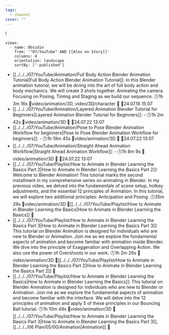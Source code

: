 ```yaml
---
tags:
  - channel
cover: ""
---
```

!
```page-gallery
views:
  - name: Obsidin
    from: '"07/YouTube" AND [[Alex on Story]]'
    columns: 4
    orientation: landscape
    sortBy: ['-published']
```
- [[../../../07/YouTube/Animation/Full Body Action Blender Animation Tutorial|Full Body Action Blender Animation Tutorial]]:  In this Blender animation tutorial, we will be diving into the art of full body action and body mechanics. We will create 3 shots together. Animating the camera. Focusing on Posing, Timing and Staging as we build our sequence. 🕓1h 3m 16s 📍video/animation/3D, video/3D/character 📝 📌24.07.16 15:07
- [[../../../07/YouTube/Animation/Layered Animation Blender Tutorial for Beginners|Layered Animation Blender Tutorial for Beginners]]:  \- 🕓1h 2m 42s 📍video/animation/3D 📝 📌24.07.22 13:07
- [[../../../07/YouTube/Animation/Pose to Pose  Blender Animation Workflow for beginners|Pose to Pose  Blender Animation Workflow for beginners]]:  \- 🕓1h 19m 45s 📍video/animation/3D 📝 📌24.07.22 13:07
- [[../../../07/YouTube/Animation/Straight Ahead Animation Workflow|Straight Ahead Animation Workflow]]:  \- 🕓1h 8m 9s 📍video/animation/3D 📝 📌24.07.22 13:07
- [[../../../07/YouTube/Playlist/How to Animate in Blender Learning the Basics  Part 2|How to Animate in Blender Learning the Basics  Part 2]]:  Welcome to Blender Animation! This tutorial marks the second installment in my comprehensive series on animating in Blender. In my previous video, we delved into the fundamentals of scene setup, hotkey adjustments, and the essential 12 principles of Animation. In this tutorial, we will explore two additional principles: Anticipation and Posing. 🕓35m 29s 📍video/animation/3D 📝[[../../../07/YouTube/Playlist/How to Animate in Blender Learning the Basics|How to Animate in Blender Learning the Basics]] 📌
- [[../../../07/YouTube/Playlist/How to Animate in Blender Learning the Basics  Part 3|How to Animate in Blender Learning the Basics  Part 3]]:  This tutorial on Blender Animation is designed for individuals who are new to Blender or Animation. Join me as we explore the fundamental aspects of animation and become familiar with animation inside Blender. We dive into the principle of Exaggeration and Overlapping Action. We also use the power of Overshoots in our work. 🕓1h 2m 26s 📍video/animation/3D 📝[[../../../07/YouTube/Playlist/How to Animate in Blender Learning the Basics  Part 2|How to Animate in Blender Learning the Basics  Part 2]] 📌
- [[../../../07/YouTube/Playlist/How to Animate in Blender Learning the Basics|How to Animate in Blender Learning the Basics]]:  This tutorial on Blender Animation is designed for individuals who are new to Blender or Animation. Join me as we explore the fundamental aspects of animation and become familiar with the interface. We will delve into the 12 principles of animation and apply 5 of these principles in our Bouncing Ball tutorial. 🕓1h 10m 48s 📍video/animation/3D 📝[[../../../07/YouTube/Playlist/How to Animate in Blender Learning the Basics  Part 3|How to Animate in Blender Learning the Basics  Part 3]], [[../../../06 Plan/05/00/Animation|Animation]] 📌


